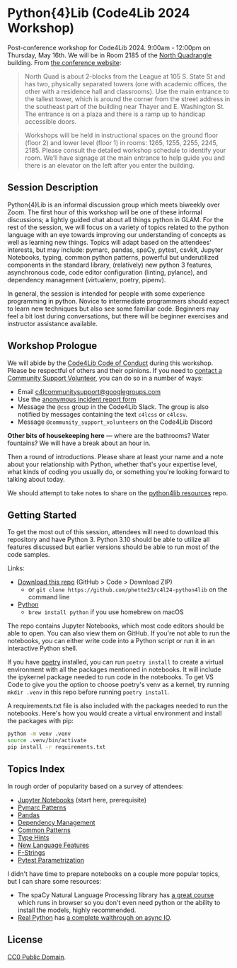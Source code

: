 # Python{4}Lib (Code4Lib 2024 Workshop)

Post-conference workshop for Code4Lib 2024. 9:00am - 12:00pm on Thursday, May 16th. We will be in Room 2185 of the [North Quadrangle](https://maps.app.goo.gl/t7WFYLU2UjLJspPB8) building. From [the conference website](https://2024.code4lib.org/general-info/venues/#workshops):

> North Quad is about 2-blocks from the League at 105 S. State St and has two, physically separated towers (one with academic offices, the other with a residence hall and classrooms). Use the main entrance to the tallest tower, which is around the corner from the street address in the southeast part of the building near Thayer and E. Washington St. The entrance is on a plaza and there is a ramp up to handicap accessible doors.

> Workshops will be held in instructional spaces on the ground floor (floor 2) and lower level (floor 1) in rooms: 1265, 1255, 2255, 2245, 2185. Please consult the detailed workshop schedule to identify your room. We’ll have signage at the main entrance to help guide you and there is an elevator on the left after you enter the building.

## Session Description

Python{4}Lib is an informal discussion group which meets biweekly over Zoom. The first hour of this workshop will be one of these informal discussions; a lightly guided chat about all things python in GLAM. For the rest of the session, we will focus on a variety of topics related to the python language with an eye towards improving our understanding of concepts as well as learning new things. Topics will adapt based on the attendees' interests, but may include: pymarc, pandas, spaCy, pytest, csvkit, Jupyter Notebooks, typing, common python patterns, powerful but underutilized components in the standard library, (relatively) new python 3 features, asynchronous code, code editor configuration (linting, pylance), and dependency management (virtualenv, poetry, pipenv).

In general, the session is intended for people with some experience programming in python. Novice to intermediate programmers should expect to learn new techniques but also see some familiar code. Beginners may feel a bit lost during conversations, but there will be beginner exercises and instructor assistance available.

## Workshop Prologue

We will abide by the [Code4Lib Code of Conduct](https://2024.code4lib.org/conduct/) during this workshop. Please be respectful of others and their opinions. If you need to [contact a Community Support Volunteer](https://2024.code4lib.org/conduct/#volunteers), you can do so in a number of ways:

- Email c4lcommunitysupport@googlegroups.com
- Use the [anonymous incident report form](https://css4csv.clir.org/anonymous-incident-report-form/)
- Message the `@css` group in the Code4Lib Slack. The group is also notified by messages containing the text `c4lcss` or `c4lcsv`.
- Message `@community_support_volunteers` on the Code4Lib Discord

**Other bits of housekeeping here** — where are the bathrooms? Water fountains? We will have a break about an hour in.

Then a round of introductions. Please share at least your name and a note about your relationship with Python, whether that's your expertise level, what kinds of coding you usually do, or something you're looking forward to talking about today.

We should attempt to take notes to share on the [python4lib resources](https://github.com/code4lib/python4lib-resources) repo.

## Getting Started

To get the most out of this session, attendees will need to download this repository and have Python 3. Python 3.10 should be able to utilize all features discussed but earlier versions should be able to run most of the code samples.

Links:

- [Download this repo](https://github.com/phette23/c4l24-python4lib/archive/refs/heads/main.zip) (GitHub > Code > Download ZIP)
  - or `git clone https://github.com/phette23/c4l24-python4lib` on the command line
- [Python](https://www.python.org/downloads/)
  - `brew install python` if you use homebrew on macOS

The repo contains Jupyter Notebooks, which most code editors should be able to open. You can also view them on GitHub. If you're not able to run the notebooks, you can either write code into a Python script or run it in an interactive Python shell.

If you have [poetry](https://python-poetry.org/) installed, you can run `poetry install` to create a virtual environment with all the packages mentioned in notebooks. It will include the ipykernel package needed to run code in the notebooks. To get VS Code to give you the option to choose poetry's venv as a kernel, try running `mkdir .venv` in this repo before running `poetry install`.

A requirements.txt file is also included with the packages needed to run the notebooks. Here's how you would create a virtual environment and install the packages with pip:

```bash
python -m venv .venv
source .venv/bin/activate
pip install -r requirements.txt
```

## Topics Index

In rough order of popularity based on a survey of attendees:

- [Jupyter Notebooks](./docs/notebooks.md) (start here, prerequisite)
- [Pymarc Patterns](./docs/pymarc.ipynb)
- [Pandas](./docs/pandas.ipynb)
- [Dependency Management](./docs/dependencies.md)
- [Common Patterns](./docs/common-patterns.ipynb)
- [Type Hints](./docs/type-hints.ipynb)
- [New Language Features](./docs/new-features.ipynb)
- [F-Strings](./docs/f-strings.ipynb)
- [Pytest Parametrization](./docs/pytest-parametrization.ipynb)

I didn't have time to prepare notebooks on a couple more popular topics, but I can share some resources:

- The spaCy Natural Language Processing library has [a great course](https://course.spacy.io/en/) which runs in browser so you don't even need python or the ability to install the models, highly recommended.
- [Real Python](https://realpython.com/) has [a complete walthrough on async IO](https://realpython.com/async-io-python/).

## License

[CC0 Public Domain](https://creativecommons.org/publicdomain/zero/1.0/).

